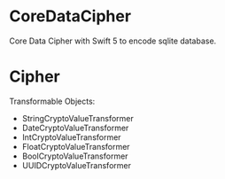 # CoreDataCipher
Core Data Cipher with Swift 5 to encode sqlite database.

# Cipher 

Transformable Objects:
* StringCryptoValueTransformer
* DateCryptoValueTransformer
* IntCryptoValueTransformer
* FloatCryptoValueTransformer
* BoolCryptoValueTransformer
* UUIDCryptoValueTransformer
